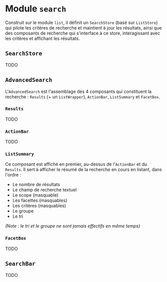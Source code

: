 # Module `search`

Construit sur le module `list`, il définit un `SearchStore` (basé sur `ListStore`) qui pilote les critères de recherche et maintient à jour les résultats, ainsi que des composants de recherche qui s'interface à ce store, interagissant avec les critères et affichant les résultats.

## `SearchStore`
TODO

## `AdvancedSearch`
L'`AdvancedSearch` est l'assemblage des 4 composants qui constituent la recherche : `Results` (+ un `ListWrapper`), `ActionBar`, `ListSummary` et `FacetBox`.

### `Results`
TODO

### `ActionBar`
TODO

### `ListSummary`
Ce composant est affiché en premier, au-dessus de l'`ActionBar` et du `Results`. Il sert à afficher le résumé de la recherche en cours en listant, dans l'ordre :
* Le nombre de résultats
* Le champ de recherche textuel
* Le scope (masquable)
* Les facettes (masquables)
* Les critères (masquables)
* Le groupe
* Le tri

_(Note : le tri et le groupe ne sont jamais effectifs en même temps)_

### `FacetBox`
TODO

## `SearchBar`
TODO
